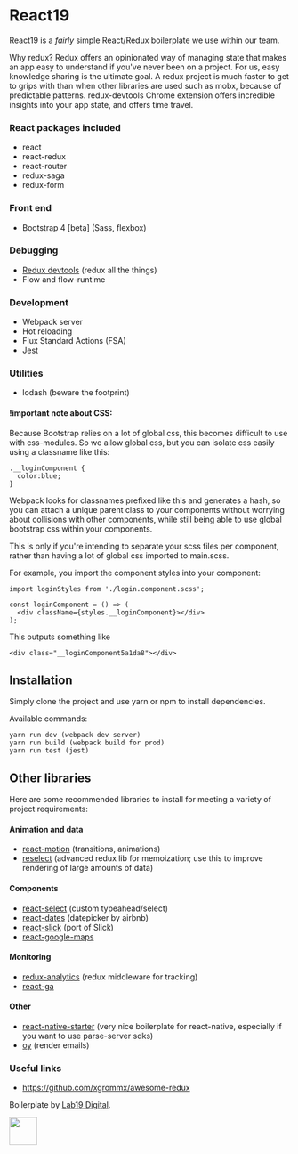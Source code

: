 # React19

React19 is a *fairly* simple React/Redux boilerplate we use within our team. 

Why redux? Redux offers an opinionated way of managing state that makes an app easy to understand if you've never been on a project. For us, easy knowledge sharing is the ultimate goal. A redux project is much faster to get to grips with than when other libraries are used such as mobx, because of predictable patterns. redux-devtools Chrome extension offers incredible insights into your app state, and offers time travel. 

### React packages included
- react
- react-redux
- react-router
- redux-saga
- redux-form

### Front end 
- Bootstrap 4 [beta] (Sass, flexbox) 

### Debugging

- <a href="https://chrome.google.com/webstore/detail/redux-devtools/lmhkpmbekcpmknklioeibfkpmmfibljd?hl=en" target="_blank">Redux devtools</a> (redux all the things)
- Flow and flow-runtime

### Development
- Webpack server
- Hot reloading
- Flux Standard Actions (FSA)
- Jest

### Utilities
- lodash (beware the footprint)

#### !important note about CSS:
Because Bootstrap relies on a lot of global css, this becomes difficult to use with css-modules. So we allow global css, but you can isolate css easily using a classname like this:

    .__loginComponent {
      color:blue;
    }

Webpack looks for classnames prefixed like this and generates a hash, so you can attach a unique parent class to your components without worrying about collisions with other components, while still being able to use global bootstrap css within your components. 

This is only if you're intending to separate your scss files per component, rather than having a lot of global css imported to main.scss.

For example, you import the component styles into your component:

    import loginStyles from './login.component.scss';
    
    const loginComponent = () => (
      <div className={styles.__loginComponent}></div>
    );
    
This outputs something like

    <div class="__loginComponent5a1da8"></div>
    
## Installation

Simply clone the project and use yarn or npm to install dependencies. 

Available commands:

    yarn run dev (webpack dev server)
    yarn run build (webpack build for prod)
    yarn run test (jest)


## Other libraries
Here are some recommended libraries to install for meeting a variety of project requirements:

#### Animation and data
- <a href="https://github.com/chenglou/react-motion">react-motion</a> (transitions, animations)
- <a href="https://github.com/reactjs/reselect">reselect</a> (advanced redux lib for memoization; use this to improve rendering of large amounts of data)

#### Components
- <a href="https://github.com/JedWatson/react-select">react-select</a> (custom typeahead/select)
- <a href="https://github.com/airbnb/react-dates">react-dates</a> (datepicker by airbnb)
- <a href="https://github.com/akiran/react-slick">react-slick</a> (port of Slick)
- <a href="https://github.com/tomchentw/react-google-maps">react-google-maps</a>

#### Monitoring
- <a href="https://github.com/markdalgleish/redux-analytics">redux-analytics</a> (redux middleware for tracking)
- <a href="https://github.com/react-ga/react-ga">react-ga</a>

#### Other
- <a href="https://github.com/mmazzarolo/react-native-starter">react-native-starter</a> (very nice boilerplate for react-native, especially if you want to use parse-server sdks)
- <a href="https://github.com/revivek/oy">oy</a> (render emails)

### Useful links
- <a href="https://github.com/xgrommx/awesome-redux">https://github.com/xgrommx/awesome-redux</a>

Boilerplate by <a href="https://lab19digital.com" target="_blank">Lab19 Digital</a>.

<img src="https://lab19digital.com/wp-content/uploads/2015/09/lab19-logo.svg" width="50" />
